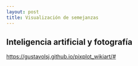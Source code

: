 ```yaml
---
layout: post
title: Visualización de semejanzas
---
```


## Inteligencia artificial y fotografía

https://gustavolsj.github.io/pixplot_wikiart/#
